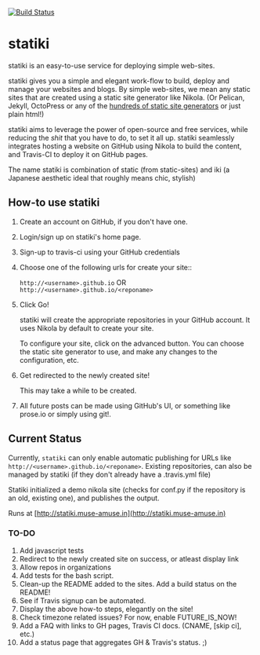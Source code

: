 [![Build Status](https://travis-ci.org/punchagan/statiki.png?branch=master)](https://travis-ci.org/punchagan/statiki)


statiki
=======

statiki is an easy-to-use service for deploying simple web-sites.

statiki gives you a simple and elegant work-flow to build, deploy and
manage your websites and blogs.  By simple web-sites, we mean any
static sites that are created using a static site generator like
Nikola.  (Or Pelican, Jekyll, OctoPress or any of the
[hundreds of static site generators](http://staticsitegenerators.net/)
or just plain html!)

statiki aims to leverage the power of open-source and free services,
while reducing the *shit* that you have to do, to set it all
up. statiki seamlessly integrates hosting a website on GitHub using
Nikola to build the content, and Travis-CI to deploy it on GitHub
pages.

The name statiki is combination of static (from static-sites) and iki
(a Japanese aesthetic ideal that roughly means chic, stylish)

## How-to use statiki ##

1. Create an account on GitHub, if you don't have one.
2. Login/sign up on statiki's home page.
3. Sign-up to travis-ci using your GitHub credentials
4. Choose one of the following urls for create your site::

    `http://<username>.github.io` OR `http://<username>.github.io/<reponame>`

5. Click Go!

    statiki will create the appropriate repositories in your GitHub
    account.  It uses Nikola by default to create your site.

    To configure your site, click on the advanced button.  You can
    choose the static site generator to use, and make any changes to
    the configuration, etc.

6. Get redirected to the newly created site!

    This may take a while to be created.

7. All future posts can be made using GitHub's UI, or something like
   prose.io or simply using git!.

## Current Status ##

Currently, `statiki` can only enable automatic publishing for URLs like
`http://<username>.github.io/<reponame>`.  Existing repositories,
can also be managed by statiki (if they don't already have a .travis.yml file)

Statiki initialized a demo nikola site (checks for conf.py if the repository
is an old, existing one), and publishes the output.

Runs at [http://statiki.muse-amuse.in](http://statiki.muse-amuse.in)

### TO-DO ###

1. Add javascript tests
1. Redirect to the newly created site on success, or atleast display link
1. Allow repos in organizations
1. Add tests for the bash script.
1. Clean-up the README added to the sites. Add a build status on the README!
1. See if Travis signup can be automated.
1. Display the above how-to steps, elegantly on the site!
1. Check timezone related issues?  For now, enable FUTURE_IS_NOW!
1. Add a FAQ with links to GH pages, Travis CI docs. (CNAME, [skip ci], etc.)
1. Add a status page that aggregates GH & Travis's status. ;)
